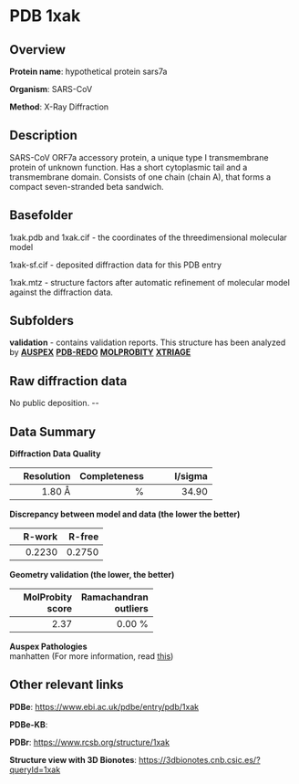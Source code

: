 # PDB 1xak

## Overview

**Protein name**: hypothetical protein sars7a

**Organism**: SARS-CoV

**Method**: X-Ray Diffraction

## Description

SARS-CoV ORF7a accessory protein, a unique type I transmembrane protein of unknown function. Has a short cytoplasmic tail and a transmembrane domain. Consists of one chain (chain A), that forms a compact seven-stranded beta sandwich.

## Basefolder

1xak.pdb and 1xak.cif - the coordinates of the threedimensional molecular model

1xak-sf.cif - deposited diffraction data for this PDB entry

1xak.mtz - structure factors after automatic refinement of molecular model against the diffraction data.

## Subfolders





**validation** - contains validation reports. This structure has been analyzed by [**AUSPEX**](https://github.com/thorn-lab/coronavirus_structural_task_force/tree/master/pdb/hypothetical_protein_sars7a/SARS-CoV/1xak/validation/auspex) [**PDB-REDO**](https://github.com/thorn-lab/coronavirus_structural_task_force/tree/master/pdb/hypothetical_protein_sars7a/SARS-CoV/1xak/validation/pdb-redo) [**MOLPROBITY**](https://github.com/thorn-lab/coronavirus_structural_task_force/tree/master/pdb/hypothetical_protein_sars7a/SARS-CoV/1xak/validation/molprobity) [**XTRIAGE**](https://github.com/thorn-lab/coronavirus_structural_task_force/blob/master/pdb/hypothetical_protein_sars7a/SARS-CoV/1xak/validation/Xtriage_output.log)  



## Raw diffraction data

No public deposition. --<br> 

## Data Summary
**Diffraction Data Quality**

|   | Resolution | Completeness| I/sigma |
|---|-------------:|----------------:|--------------:|
|   |1.80 Å|      %|<img width=50/>34.90|

**Discrepancy between model and data (the lower the better)**

|   | **R-work**| **R-free**   
|---|-------------:|----------------:|           
||  0.2230|  0.2750|

**Geometry validation (the lower, the better)**

|   |**MolProbity<br>score**| **Ramachandran<br>outliers** 
|---|-------------:|----------------:|
||  2.37|  0.00 %|

**Auspex Pathologies**<br> manhatten (For more information, read [this](https://github.com/thorn-lab/coronavirus_structural_task_force/blob/master/pdb/hypothetical_protein_sars7a/SARS-CoV/1xak/validation/auspex/1xak_auspex_comments.txt))

 



## Other relevant links 
**PDBe**:  https://www.ebi.ac.uk/pdbe/entry/pdb/1xak

**PDBe-KB**:  
 
**PDBr**: https://www.rcsb.org/structure/1xak 

**Structure view with 3D Bionotes**: https://3dbionotes.cnb.csic.es/?queryId=1xak

